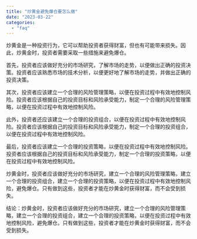 ```yaml
---
title: "炒黄金避免爆仓要怎么做"
date: "2023-03-22"
categories: 
  - "faq"
---
```


炒黄金是一种投资行为，它可以帮助投资者获得财富，但也有可能带来损失。因此，炒黄金时，投资者需要采取一些措施来避免爆仓。

首先，投资者应该做好充分的市场研究，了解市场的走势，以便做出正确的投资决策。投资者应该熟悉市场的技术分析，以便更好地了解市场的走势，并做出正确的投资决策。

其次，投资者应该建立一个合理的风险管理策略，以便在投资过程中有效地控制风险。投资者应该根据自己的投资目标和风险承受能力，制定一个合理的风险管理策略，以便在投资过程中有效地控制风险。

此外，投资者还应该建立一个合理的投资组合，以便在投资过程中有效地控制风险。投资者应该根据自己的投资目标和风险承受能力，制定一个合理的投资组合，以便在投资过程中有效地控制风险。

最后，投资者应该建立一个合理的投资策略，以便在投资过程中有效地控制风险。投资者应该根据自己的投资目标和风险承受能力，制定一个合理的投资策略，以便在投资过程中有效地控制风险。

炒黄金时，投资者应该做好充分的市场研究，建立一个合理的风险管理策略，建立一个合理的投资组合，建立一个合理的投资策略，以便在投资过程中有效地控制风险，避免爆仓。只有做到这些，投资者才能在炒黄金时获得财富，而不会受到损失。

结论：炒黄金时，投资者应该做好充分的市场研究，建立一个合理的风险管理策略，建立一个合理的投资组合，建立一个合理的投资策略，以便在投资过程中有效地控制风险，避免爆仓。只有做到这些，投资者才能在炒黄金时获得财富，而不会受到损失。
